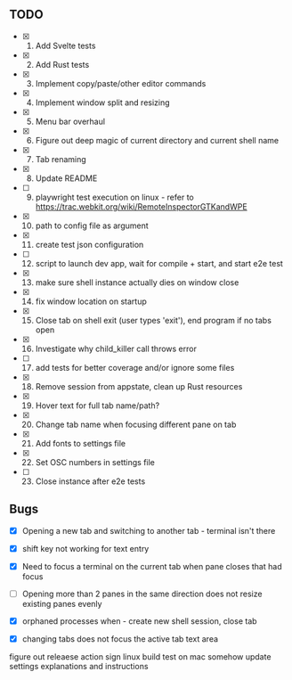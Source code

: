 ## TODO

- [x] 1. Add Svelte tests
- [x] 2. Add Rust tests
- [x] 3. Implement copy/paste/other editor commands
- [x] 4. Implement window split and resizing
- [x] 5. Menu bar overhaul
- [x] 6. Figure out deep magic of current directory and current shell name
- [x] 7. Tab renaming
- [x] 8. Update README
- [ ] 9. playwright test execution on linux - refer to https://trac.webkit.org/wiki/RemoteInspectorGTKandWPE
- [x] 10. path to config file as argument
- [x] 11. create test json configuration
- [ ] 12. script to launch dev app, wait for compile + start, and start e2e test
- [x] 13. make sure shell instance actually dies on window close
- [x] 14. fix window location on startup
- [x] 15. Close tab on shell exit (user types 'exit'), end program if no tabs open
- [x] 16. Investigate why child_killer call throws error
- [ ] 17. add tests for better coverage and/or ignore some files
- [x] 18. Remove session from appstate, clean up Rust resources
- [x] 19. Hover text for full tab name/path?
- [x] 20. Change tab name when focusing different pane on tab
- [x] 21. Add fonts to settings file
- [x] 22. Set OSC numbers in settings file
- [ ] 23. Close instance after e2e tests

## Bugs

- [x] Opening a new tab and switching to another tab - terminal isn't there
- [x] shift key not working for text entry
- [x] Need to focus a terminal on the current tab when pane closes that had focus
- [ ] Opening more than 2 panes in the same direction does not resize existing panes evenly
- [x] orphaned processes when - create new shell session, close tab
- [x] changing tabs does not focus the active tab text area


figure out releaese action
sign linux build
test on mac somehow
update settings explanations and instructions